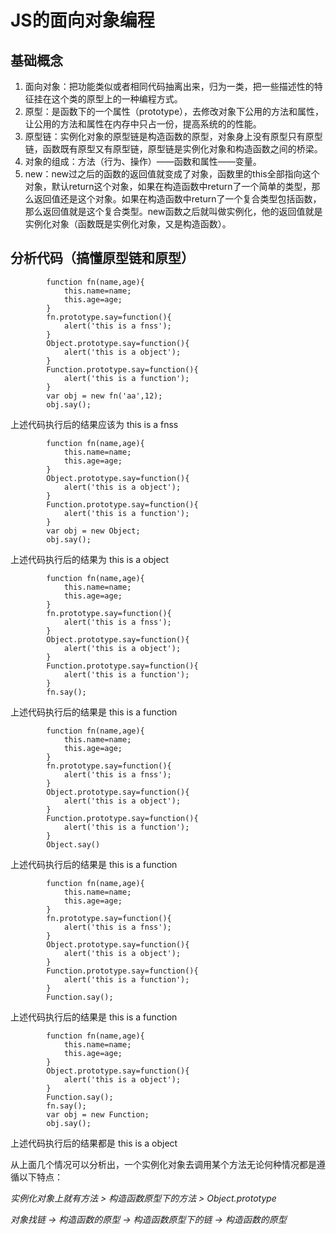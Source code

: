 # JS的面向对象编程 

## 基础概念

1.	面向对象：把功能类似或者相同代码抽离出来，归为一类，把一些描述性的特征挂在这个类的原型上的一种编程方式。
2.	原型：是函数下的一个属性（prototype），去修改对象下公用的方法和属性，让公用的方法和属性在内存中只占一份，提高系统的的性能。
3.	原型链：实例化对象的原型链是构造函数的原型，对象身上没有原型只有原型链，函数既有原型又有原型链，原型链是实例化对象和构造函数之间的桥梁。
4.	对象的组成：方法（行为、操作）——函数和属性——变量。
5.	new：new过之后的函数的返回值就变成了对象，函数里的this全部指向这个对象，默认return这个对象，如果在构造函数中return了一个简单的类型，那么返回值还是这个对象。如果在构造函数中return了一个复合类型包括函数，那么返回值就是这个复合类型。new函数之后就叫做实例化，他的返回值就是实例化对象（函数既是实例化对象，又是构造函数）。

## 分析代码（搞懂原型链和原型）

			function fn(name,age){
				this.name=name;
				this.age=age;
			}
			fn.prototype.say=function(){
				alert('this is a fnss');
			}
			Object.prototype.say=function(){
				alert('this is a object');
			}
			Function.prototype.say=function(){
				alert('this is a function');
			}
			var obj = new fn('aa',12);
			obj.say();
  
   上述代码执行后的结果应该为 this is a fnss

			function fn(name,age){
				this.name=name;
				this.age=age;
			}
			Object.prototype.say=function(){
				alert('this is a object');
			}
			Function.prototype.say=function(){
				alert('this is a function');
			}
			var obj = new Object;
			obj.say();

   上述代码执行后的结果为 this is a object

			function fn(name,age){
				this.name=name;
				this.age=age;
			}
			fn.prototype.say=function(){
				alert('this is a fnss');
			}
			Object.prototype.say=function(){
				alert('this is a object');
			}
			Function.prototype.say=function(){
				alert('this is a function');
			}
			fn.say();

  上述代码执行后的结果是 this is a function


			function fn(name,age){
				this.name=name;
				this.age=age;
			}
			fn.prototype.say=function(){
				alert('this is a fnss');
			}
			Object.prototype.say=function(){
				alert('this is a object');
			}
			Function.prototype.say=function(){
				alert('this is a function');
			}
			Object.say()

  上述代码执行后的结果是 this is a function

			function fn(name,age){
				this.name=name;
				this.age=age;
			}
			fn.prototype.say=function(){
				alert('this is a fnss');
			}
			Object.prototype.say=function(){
				alert('this is a object');
			}
			Function.prototype.say=function(){
				alert('this is a function');
			}
			Function.say();

  上述代码执行后的结果是 this is a function


			function fn(name,age){
				this.name=name;
				this.age=age;
			}
			Object.prototype.say=function(){
				alert('this is a object');
			}
			Function.say();
			fn.say();
			var obj = new Function;
			obj.say();
 
  上述代码执行后的结果都是 this is a object

  从上面几个情况可以分析出，一个实例化对象去调用某个方法无论何种情况都是遵循以下特点：
				
  *实例化对象上就有方法 > 构造函数原型下的方法 > Object.prototype*
		
  *对象找链 -> 构造函数的原型 -> 构造函数原型下的链 -> 构造函数的原型*
